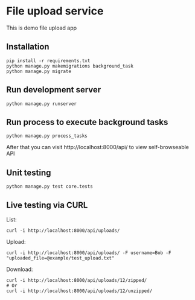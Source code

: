 # File upload service
This is demo file upload app

## Installation

    pip install -r requirements.txt
    python manage.py makemigrations background_task
    python manage.py migrate

## Run development server

    python manage.py runserver

## Run process to execute background tasks

    python manage.py process_tasks

After that you can visit http://localhost:8000/api/ to view self-browseable API

## Unit testing

    python manage.py test core.tests

## Live testing via CURL

List:

    curl -i http://localhost:8000/api/uploads/

Upload:

    curl -i http://localhost:8000/api/uploads/ -F username=Bob -F "uploaded_file=@example/test_upload.txt"

Download:

    curl -i http://localhost:8000/api/uploads/12/zipped/
    # Or
    curl -i http://localhost:8000/api/uploads/12/unzipped/
